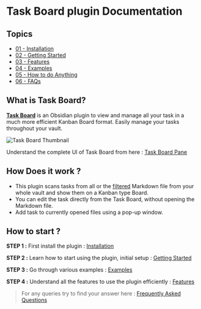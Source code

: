 # **Task Board** plugin Documentation

## Topics

- [01 - Installation](Installation.md)
- [02 - Getting Started](Getting_Started.md)
- [03 - Features](Features/README.md)
- [04 - Examples](Examples/README.md)
- [05 - How to do Anything](<How To/README.md>)
- [06 - FAQs](FAQs/README.md)

## What is Task Board?

[**Task Board**](https://github.com/tu2-atmanand/Task-Board) is an Obsidian plugin to view and manage all your task in a much more efficient Kanban Board format. Easily manage your tasks throughout your vault.

![Task Board Thumbnail](https://github.com/tu2-atmanand/task-board-docs/assets/TaskBoardThumbnail.png)

Understand the complete UI of Task Board from here : [Task Board Pane](./Components/Task_Board_Pane.md)

## **How Does it work ?**

- This plugin scans tasks from all or the [filtered](Features/Filters_for_Scanning.md) Markdown file from your whole vault and show them on a Kanban type Board.
- You can edit the task directly from the Task Board, without opening the Markdown file.
- Add task to currently opened files using a pop-up window.

## **How to start ?**

**STEP 1 :** First install the plugin : [Installation](Installation.md)

**STEP 2 :** Learn how to start using the plugin, initial setup : [Getting Started](Getting_Started.md)

**STEP 3 :** Go through various examples : [Examples](Examples/README.md)

**STEP 4 :** Understand all the features to use the plugin efficiently : [Features](Features/README.md)

> For any queries try to find your answer here : [Frequently Asked Questions](FAQs/README.md)
